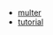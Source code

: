 
- [multer](https://www.npmjs.com/package/multer)
- [tutorial](https://www.youtube.com/watch?v=327haEC7iFA)
